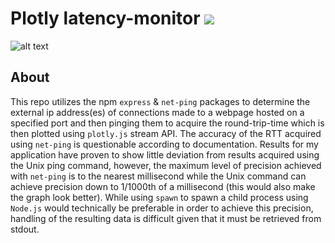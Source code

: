 # Plotly latency-monitor ![](https://img.shields.io/badge/version-1.0.0-yellow.svg)

![alt text](https://github.com/SterlingButters/plotly-latency-monitot/blob/master/Latency.gif)

## About
This repo utilizes the npm `express` & `net-ping` packages to determine the external ip address(es)
of connections made to a webpage hosted on a specified port and then pinging them to acquire the
round-trip-time which is then plotted using `plotly.js` stream API. The accuracy of the RTT acquired
using `net-ping` is questionable according to documentation. Results for my application have
proven to show little deviation from results acquired using the Unix ping command, however, the
maximum level of precision achieved with `net-ping` is to the nearest millisecond while the Unix
command can achieve precision down to 1/1000th of a millisecond (this would also make the graph look
better). While using `spawn` to spawn a child process using `Node.js` would technically be preferable
in order to achieve this precision, handling of the resulting data is difficult given that it must be
retrieved from stdout.
